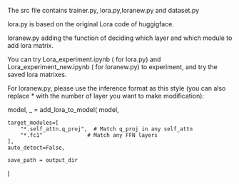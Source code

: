The src file contains trainer.py, lora.py,loranew.py and dataset.py 

lora.py is based on the original Lora code of huggigface.

loranew.py adding the function of deciding which layer and which module to add lora matrix.

You can try Lora_experiment.ipynb ( for lora.py) and Lora_experiment_new.ipynb ( for loranew.py) to experiment, and try the saved lora matrixes. 

For loranew.py, please use the inference format as this style (you can also replace * with the number of layer you want to make modification): 

model, _ = add_lora_to_model(
    model,

    target_modules=[
        "*.self_attn.q_proj",  # Match q_proj in any self_attn
        "*.fc1"              # Match any FFN layers
    ],
    auto_detect=False,

    save_path = output_dir
)
